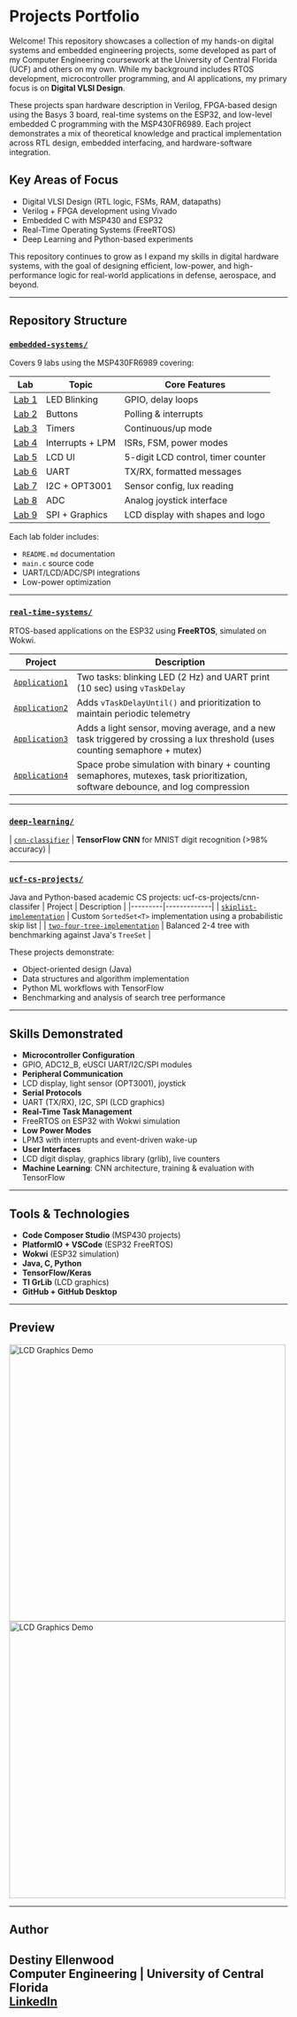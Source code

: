 # Projects Portfolio

Welcome! This repository showcases a collection of my hands-on digital systems and embedded engineering projects, some developed as part of my Computer Engineering coursework at the University of Central Florida (UCF) and others on my own. While my background includes RTOS development, microcontroller programming, and AI applications, my primary focus is on **Digital VLSI Design**.

These projects span hardware description in Verilog, FPGA-based design using the Basys 3 board, real-time systems on the ESP32, and low-level embedded C programming with the MSP430FR6989. Each project demonstrates a mix of theoretical knowledge and practical implementation across RTL design, embedded interfacing, and hardware-software integration.

## Key Areas of Focus
- Digital VLSI Design (RTL logic, FSMs, RAM, datapaths)
- Verilog + FPGA development using Vivado
- Embedded C with MSP430 and ESP32
- Real-Time Operating Systems (FreeRTOS)
- Deep Learning and Python-based experiments

This repository continues to grow as I expand my skills in digital hardware systems, with the goal of designing efficient, low-power, and high-performance logic for real-world applications in defense, aerospace, and beyond.


---

## Repository Structure

###  [`embedded-systems/`](./embedded-systems/)
Covers 9 labs using the MSP430FR6989 covering:

| Lab | Topic | Core Features |
|-----|-------|---------------|
| [Lab 1](./embedded-systems/Lab01_LED_Blink) | LED Blinking | GPIO, delay loops |
| [Lab 2](./embedded-systems/Lab02_Button_Interrupts) | Buttons | Polling & interrupts |
| [Lab 3](./embedded-systems/Lab03_Timer_LED_Control) | Timers | Continuous/up mode |
| [Lab 4](./embedded-systems/Lab04_Interrupts_and_LowPower) | Interrupts + LPM | ISRs, FSM, power modes |
| [Lab 5](./embedded-systems/Lab05_LCD_Display) | LCD UI | 5-digit LCD control, timer counter |
| [Lab 6](./embedded-systems/Lab06_UART_Communication) | UART | TX/RX, formatted messages |
| [Lab 7](./embedded-systems/Lab07_I2C_LightSensor) | I2C + OPT3001 | Sensor config, lux reading |
| [Lab 8](./embedded-systems/Lab08_ADC_Joystick) | ADC | Analog joystick interface |
| [Lab 9](./embedded-systems/Lab09_SPI_LCD_Display) | SPI + Graphics | LCD display with shapes and logo |

Each lab folder includes:
- `README.md` documentation
-  `main.c` source code
-  UART/LCD/ADC/SPI integrations
-  Low-power optimization

---

###  [`real-time-systems/`](./real-time-systems/)
RTOS-based applications on the ESP32 using **FreeRTOS**, simulated on Wokwi.

| Project | Description |
|---------|-------------|
| [`Application1`](./real-time-systems/Application1) | Two tasks: blinking LED (2 Hz) and UART print (10 sec) using `vTaskDelay` |
| [`Application2`](./real-time-systems/Application2) | Adds `vTaskDelayUntil()` and prioritization to maintain periodic telemetry |
| [`Application3`](./real-time-systems/Application3) | Adds a light sensor, moving average, and a new task triggered by crossing a lux threshold (uses counting semaphore + mutex) |
| [`Application4`](./real-time-systems/Application4) | Space probe simulation with binary + counting semaphores, mutexes, task prioritization, software debounce, and log compression |


---
###  [`deep-learning/`](./deep-learning/)
| [`cnn-classifier`](deeplearning/) | **TensorFlow CNN** for MNIST digit recognition (>98% accuracy) |

---
###  [`ucf-cs-projects/`](./ucf-cs-projects/)
Java and Python-based academic CS projects:
ucf-cs-projects/cnn-classifer
| Project | Description |
|---------|-------------|
| [`skiplist-implementation`](ucf-cs-projects/skiplist-implementation) | Custom `SortedSet<T>` implementation using a probabilistic skip list |
| [`two-four-tree-implementation`](ucf-cs-projects/two-four-tree-implementation) | Balanced 2-4 tree with benchmarking against Java's `TreeSet` |

These projects demonstrate:
- Object-oriented design (Java)
- Data structures and algorithm implementation
- Python ML workflows with TensorFlow
- Benchmarking and analysis of search tree performance

---

##  Skills Demonstrated

-  **Microcontroller Configuration**
  - GPIO, ADC12_B, eUSCI UART/I2C/SPI modules
-  **Peripheral Communication**
  - LCD display, light sensor (OPT3001), joystick
-  **Serial Protocols**
  - UART (TX/RX), I2C, SPI (LCD graphics)
-  **Real-Time Task Management**
  - FreeRTOS on ESP32 with Wokwi simulation
-  **Low Power Modes**
  - LPM3 with interrupts and event-driven wake-up
-  **User Interfaces**
  - LCD digit display, graphics library (grlib), live counters
-  **Machine Learning**: CNN architecture, training & evaluation with TensorFlow

---

##  Tools & Technologies

- **Code Composer Studio** (MSP430 projects)
- **PlatformIO + VSCode** (ESP32 FreeRTOS)
- **Wokwi** (ESP32 simulation)
- **Java, C, Python**
- **TensorFlow/Keras**
- **TI GrLib** (LCD graphics)
- **GitHub + GitHub Desktop**

---

## Preview

<img src="./embedded-systems/Lab09_SPI_LCD_Display/assets/snoopy image.png" alt="LCD Graphics Demo" width="500"/>
<img src="./embedded-systems/Lab09_SPI_LCD_Display/assets/second screen.png" alt="LCD Graphics Demo" width="500"/>

---

## Author

**Destiny Ellenwood**  
Computer Engineering | University of Central Florida  
[LinkedIn](https://www.linkedin.com/in/destinyellenwood/) 
---

